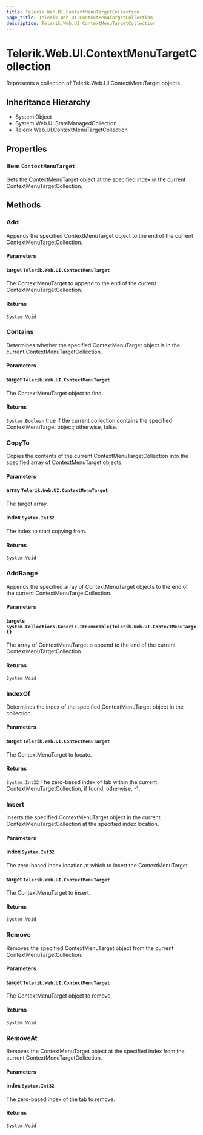 ```yaml
---
title: Telerik.Web.UI.ContextMenuTargetCollection
page_title: Telerik.Web.UI.ContextMenuTargetCollection
description: Telerik.Web.UI.ContextMenuTargetCollection
---
```


# Telerik.Web.UI.ContextMenuTargetCollection

Represents a collection of Telerik.Web.UI.ContextMenuTarget objects.

## Inheritance Hierarchy

* System.Object
* System.Web.UI.StateManagedCollection
* Telerik.Web.UI.ContextMenuTargetCollection

## Properties

###  Item `ContextMenuTarget`

Gets the ContextMenuTarget object at the specified index in 
            	the current ContextMenuTargetCollection.

## Methods

###  Add

Appends the specified ContextMenuTarget object to the end of the current ContextMenuTargetCollection.

#### Parameters

#### target `Telerik.Web.UI.ContextMenuTarget`

The ContextMenuTarget to append to the end of the current ContextMenuTargetCollection.

#### Returns

`System.Void` 

###  Contains

Determines whether the specified ContextMenuTarget object is in the current 
            	ContextMenuTargetCollection.

#### Parameters

#### target `Telerik.Web.UI.ContextMenuTarget`

The ContextMenuTarget object to find.

#### Returns

`System.Boolean` true if the current collection contains the specified ContextMenuTarget object; 
            	otherwise, false.

###  CopyTo

Copies the contents of the current ContextMenuTargetCollection into the 
            specified array of ContextMenuTarget objects.

#### Parameters

#### array `Telerik.Web.UI.ContextMenuTarget`

The target array.

#### index `System.Int32`

The index to start copying from.

#### Returns

`System.Void` 

###  AddRange

Appends the specified array of ContextMenuTarget objects to the end of the 
            current ContextMenuTargetCollection.

#### Parameters

#### targets `System.Collections.Generic.IEnumerable{Telerik.Web.UI.ContextMenuTarget}`

The array of ContextMenuTarget o append to the end of the current 
            ContextMenuTargetCollection.

#### Returns

`System.Void` 

###  IndexOf

Determines the index of the specified ContextMenuTarget object in the collection.

#### Parameters

#### target `Telerik.Web.UI.ContextMenuTarget`

The ContextMenuTarget to locate.

#### Returns

`System.Int32` The zero-based index of tab within the current ContextMenuTargetCollection, 
            	if found; otherwise, -1.

###  Insert

Inserts the specified ContextMenuTarget object in the current 
            ContextMenuTargetCollection at the specified index location.

#### Parameters

#### index `System.Int32`

The zero-based index location at which to insert the ContextMenuTarget.

#### target `Telerik.Web.UI.ContextMenuTarget`

The ContextMenuTarget to insert.

#### Returns

`System.Void` 

###  Remove

Removes the specified ContextMenuTarget object from the current
            	ContextMenuTargetCollection.

#### Parameters

#### target `Telerik.Web.UI.ContextMenuTarget`

The ContextMenuTarget object to remove.

#### Returns

`System.Void` 

###  RemoveAt

Removes the ContextMenuTarget object at the specified index 
            from the current ContextMenuTargetCollection.

#### Parameters

#### index `System.Int32`

The zero-based index of the tab to remove.

#### Returns

`System.Void` 

